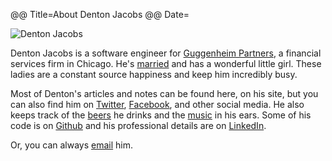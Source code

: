 @@ Title=About Denton Jacobs
@@ Date=

<img src="/images/square.jpg" class="author-photo" alt="Denton Jacobs" />

Denton Jacobs is a software engineer for <a href="http://www.guggenheimpartners.com">Guggenheim Partners</a>, a financial services firm in Chicago. He's <a href="http://www.missedaniel.com" rel="spouse">married</a> and has a wonderful little girl. These ladies are a constant source happiness and keep him incredibly busy.

Most of Denton's articles and notes can be found here, on his site, but you can also find him on <a rel="me" href="https://twitter.com/dentonjacobs">Twitter</a>, <a rel="me" href="https://www.facebook.com/dentonjacobs">Facebook</a>, and other social media. He also keeps track of the <a rel="me" href="https://untappd.com/user/dentonjacobs">beers</a> he drinks and the <a rel="me" href="https://www.last.fm/user/dentonjacobs">music</a> in his ears. Some of his code is on <a rel="me" href="https://github.com/dentonjacobs">Github</a> and his professional details are on <a rel="me" href="https://www.linkedin.com/in/dentonjacobs">LinkedIn</a>.

Or, you can always <a class="email" href="mailto:&#100;&#101;&#110;&#116;&#111;&#110;&#64;&#100;&#101;&#110;&#116;&#111;&#110;&#106;&#97;&#99;&#111;&#98;&#115;&#46;&#99;&#111;&#109;">email</a> him.